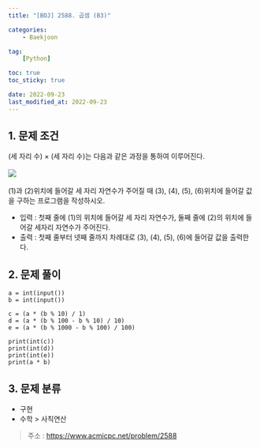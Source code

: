 ```yaml
---
title: "[BOJ] 2588. 곱셈 (B3)"

categories:
    - Baekjoon

tag:
    [Python]

toc: true
toc_sticky: true

date: 2022-09-23
last_modified_at: 2022-09-23
---
```

## 1. 문제 조건
(세 자리 수) × (세 자리 수)는 다음과 같은 과정을 통하여 이루어진다.<br><br>
<img src="https://www.acmicpc.net/upload/images/f5NhGHVLM4Ix74DtJrwfC97KepPl27s%20(1).png">
<br><br>
(1)과 (2)위치에 들어갈 세 자리 자연수가 주어질 때 (3), (4), (5), (6)위치에 들어갈 값을 구하는 프로그램을 작성하시오.

- 입력 : 첫째 줄에 (1)의 위치에 들어갈 세 자리 자연수가, 둘째 줄에 (2)의 위치에 들어갈 세자리 자연수가 주어진다.
- 출력 : 첫째 줄부터 넷째 줄까지 차례대로 (3), (4), (5), (6)에 들어갈 값을 출력한다.

## 2. 문제 풀이

```
a = int(input())
b = int(input())

c = (a * (b % 10) / 1)
d = (a * (b % 100 - b % 10) / 10)
e = (a * (b % 1000 - b % 100) / 100)

print(int(c))
print(int(d))
print(int(e))
print(a * b)
```

## 3. 문제 분류
- 구현
- 수학 > 사칙연산

> 주소 : <a href="https://www.acmicpc.net/problem/2588">https://www.acmicpc.net/problem/2588</a>